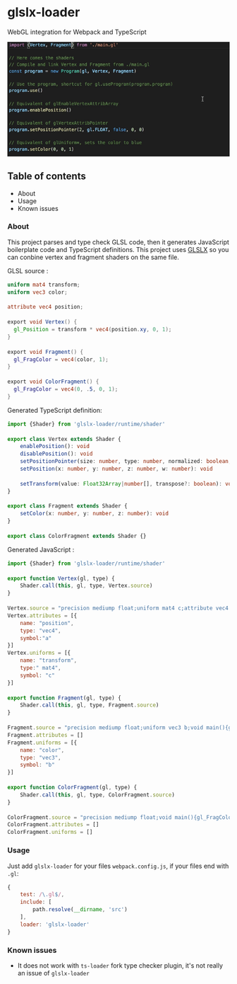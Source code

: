 # glslx-loader
WebGL integration for Webpack and TypeScript


![GLSLX-loader demo](./.assets/demo.gif)

## Table of contents
- About
- Usage
- Known issues

### About

This project parses and type check GLSL code, then it generates JavaScript boilerplate code and TypeScript definitions.
This project uses [GLSLX](https://github.com/evanw/glslx) so you can conbine vertex and fragment shaders on the same file.

GLSL source :
```glsl
uniform mat4 transform;
uniform vec3 color;

attribute vec4 position;

export void Vertex() {
  gl_Position = transform * vec4(position.xy, 0, 1);
}

export void Fragment() {
  gl_FragColor = vec4(color, 1);
}

export void ColorFragment() {
  gl_FragColor = vec4(0, .5, 0, 1);
}
```

Generated TypeScript definition:
```ts
import {Shader} from 'glslx-loader/runtime/shader'

export class Vertex extends Shader {
	enablePosition(): void
	disablePosition(): void
	setPositionPointer(size: number, type: number, normalized: boolean, stride: number, offset: number): void
	setPosition(x: number, y: number, z: number, w: number): void

	setTransform(value: Float32Array|number[], transpose?: boolean): void
}

export class Fragment extends Shader {
	setColor(x: number, y: number, z: number): void
}

export class ColorFragment extends Shader {}

```

Generated JavaScript :
```js
import {Shader} from 'glslx-loader/runtime/shader'

export function Vertex(gl, type) {
    Shader.call(this, gl, type, Vertex.source)
}

Vertex.source = "precision mediump float;uniform mat4 c;attribute vec4 a;void main(){gl_Position=c*vec4(a.xy,0,1);}"
Vertex.attributes = [{
    name: "position",
    type: "vec4",
    symbol:"a"
}]
Vertex.uniforms = [{
    name: "transform",
    type:" mat4",
    symbol: "c"
}]

export function Fragment(gl, type) {
    Shader.call(this, gl, type, Fragment.source)
}

Fragment.source = "precision mediump float;uniform vec3 b;void main(){gl_FragColor=vec4(b.rgb,1);}"
Fragment.attributes = []
Fragment.uniforms = [{
    name: "color",
    type: "vec3",
    symbol: "b"
}]

export function ColorFragment(gl, type) {
    Shader.call(this, gl, type, ColorFragment.source)
}

ColorFragment.source = "precision mediump float;void main(){gl_FragColor=vec4(0,.5,0,1);}"
ColorFragment.attributes = []
ColorFragment.uniforms = []
```

### Usage

Just add `glslx-loader` for your files `webpack.config.js`, if your files end with `.gl`:
```js
{
    test: /\.gl$/,
    include: [
        path.resolve(__dirname, 'src')
    ],
    loader: 'glslx-loader'
}
```

### Known issues

- It does not work with `ts-loader` fork type checker plugin, it's not really an issue of `glslx-loader`
